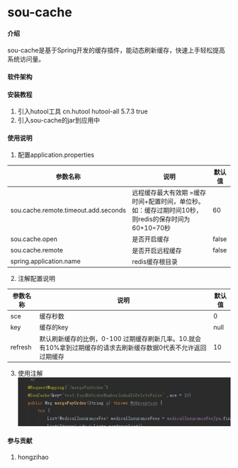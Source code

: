 # sou-cache

#### 介绍
sou-cache是基于Spring开发的缓存插件，能动态刷新缓存，快速上手轻松提高系统访问量。
 
#### 软件架构



#### 安装教程

1.    
    引入hutool工具
             <dependency>
                <groupId>cn.hutool</groupId>
                <artifactId>hutool-all</artifactId>
                <version>5.7.3</version>
                <optional>true</optional>
            </dependency>
2.  引入sou-cache的jar到应用中


#### 使用说明

1.  配置application.properties

| 参数名称                                 | 说明                                                         | 默认值   |
|--------------------------------------|------------------------------------------------------------|-------|
| sou.cache.remote.timeout.add.seconds | 远程缓存最大有效期 =缓存时间+配置时间，单位秒。如：缓存过期时间10秒，则redis的保存时间为60+10=70秒 | 60    |
| sou.cache.open                       | 是否开启缓存                                                     | false |
| sou.cache.remote                     | 是否开启远程缓存                                                   | false |
| spring.application.name              | redis缓存根目录                                                | |


2.  注解配置说明

| 参数名称                                 | 说明                                                         | 默认值   |
|--------------------------------------|------------------------------------------------------------|-------|
| sce | 	缓存秒数 | 0 |
| key                      | 缓存的key                                                    | null|
| refresh | 默认刷新缓存的比例，0-100 过期缓存刷新几率。10.就会有10%拿到过期缓存的请求去刷新缓存数据0代表不允许返回过期缓存| 10|                                              


3.  使用注解
![输入图片说明](image.png)

#### 参与贡献

1.  hongzihao




